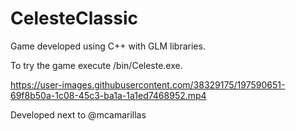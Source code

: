 # CelesteClassic

Game developed using C++ with GLM libraries.

To try the game execute /bin/Celeste.exe.

https://user-images.githubusercontent.com/38329175/197590651-69f8b50a-1c08-45c3-ba1a-1a1ed7468952.mp4 

Developed next to @mcamarillas




